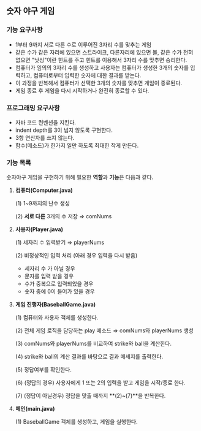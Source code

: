 ## 숫자 야구 게임

### **기능 요구사항**

- 1부터 9까지 서로 다른 수로 이루어진 3자리 수를 맞추는 게임
- 같은 수가 같은 자리에 있으면 스트라이크, 다른자리에 있으면 볼, 같은 수가 전혀 없으면 "낫싱"이란 힌트를 주고 힌트를 이용해서 3자리 수를 맞추면 승리한다.
- 컴퓨터가 임의의 3자리 수를 생성하고 사용자는 컴퓨터가 생성한 3개의 숫자를 입력하고, 컴퓨터로부터 입력한 숫자에 대한 결과를 받는다.
- 이 과정을 반복해서 컴퓨터가 선택한 3개의 숫자를 맞추면 게임이 종료된다.
- 게임 종료 후 게임을 다시 시작하거나 완전히 종료할 수 있다.

### 프로그래밍 요구사항

- 자바 코드 컨벤션을 지킨다.
- indent depth를 3이 넘지 않도록 구현한다.
- 3항 연산자를 쓰지 않는다.
- 함수(메소드)가 한가지 일만 하도록 최대한 작게 만든다.

### 기능 목록

숫자야구 게임을 구현하기 위해 필요한 **역할**과 **기능**은 다음과 같다.

1. **컴퓨터(Computer.java)**

    (1) 1~9까지의 난수 생성

    (2) **서로 다른** 3개의 수 저장  ⇒ comNums


2. **사용자(Player.java)**

    (1) 세자리 수 입력받기 ⇒ playerNums

    (2) 비정상적인 입력 처리 (아래 경우 입력을 다시 받음)

    - 세자리 수 가 아닐 경우
    - 문자를 입력 받을 경우
    - 수가 중복으로 입력되었을 경우
    - 숫자 중에 0이 들어가 있을 경우


3. **게임 진행자(BaseballGame.java)**

    (1) 컴퓨터와 사용자 객체를 생성한다.

    (2) 전체 게임 로직을 담당하는 play 메소드 ⇒ comNums와 playerNums 생성

    (3) comNums와 playerNums를 비교하여 strike와 ball을 계산한다.

    (4) strike와 ball의 계산 결과를 바탕으로 결과 메세지를 출력한다.

    (5) 정답여부를 확인한다.

    (6) (정답의 경우) 사용자에게 1 또는 2의  입력을 받고 게임을 시작/종료 한다. 

    (7) (정답이 아닐경우) 정답을 맞출 때까지 **(2)~(7)**을 반복한다.


4. **메인(main.java)**

    (1) BaseballGame 객체를 생성하고, 게임을 실행한다.
